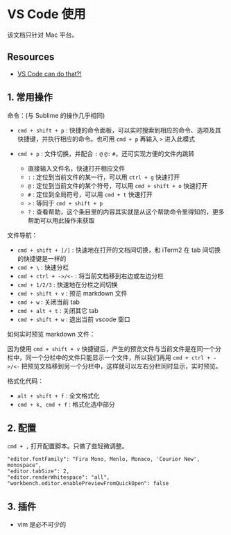 # VS Code 使用

该文档只针对 Mac 平台。

## Resources

- [VS Code can do that?!](https://vscodecandothat.com/)

## 1. 常用操作

命令：(与 Sublime 的操作几乎相同)

- `cmd + shift + p` : 快捷的命令面板，可以实时搜索到相应的命令、选项及其快捷键，并执行相应的命令。也可用 `cmd + p` 再输入 `>` 进入此模式

- `cmd + p` : 文件切换，并配合 `:` `@` `@:` `#`，还可实现方便的文件内跳转
  - 直接输入文件名，快速打开相应文件
  - `:` : 定位到当前文件的某一行，可以用 `ctrl + g` 快速打开
  - `@` : 定位到当前文件的某个符号，可以用 `cmd + shift + o` 快速打开
  - `#` : 定位到全局符号，可以用 `cmd + t` 快速打开
  - `>` : 等同于 `cmd + shift + p`
  - `?` : 查看帮助，这个条目里的内容其实就是从这个帮助命令里得知的，更多帮助可以用此操作来获取

文件导航：

- `cmd + shift + [/]` : 快速地在打开的文档间切换，和 iTerm2 在 tab 间切换的快捷键是一样的
- `cmd + \` : 快速分栏
- `cmd + ctrl + ->/<-` : 将当前文档移到右边或左边分栏
- `cmd + 1/2/3` : 快速地在分栏之间切换
- `cmd + shift + v` : 预览 markdown 文件
- `cmd + w` : 关闭当前 tab
- `cmd + alt + t` : 关闭其它 tab
- `cmd + shift + w` : 退出当前 vscode 窗口

如何实时预览 markdown 文件：

因为使用 `cmd + shift + v` 快捷键后，产生的预览文件与当前文件是在同一个分栏中，同一个分栏中的文件只能显示一个文件，所以我们再用 `cmd + ctrl + ->/<-` 把预览文档移到另一个分栏中，这样就可以左右分栏同时显示，实时预览。

格式化代码：

- `alt + shift + f` : 全文格式化
- `cmd + k, cmd + f` : 格式化选中部分

## 2. 配置

`cmd + ,` 打开配置脚本。只做了些轻微调整。

    "editor.fontFamily": "Fira Mono, Menlo, Monaco, 'Courier New', monospace",
    "editor.tabSize": 2,
    "editor.renderWhitespace": "all",
    "workbench.editor.enablePreviewFromQuickOpen": false

## 3. 插件

- vim 是必不可少的
